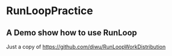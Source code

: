 # RunLoopPractice
## A Demo show how to use RunLoop
Just a copy of https://github.com/diwu/RunLoopWorkDistribution
